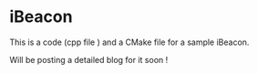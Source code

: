 # iBeacon
This is a code (cpp file ) and a CMake file for a sample iBeacon.

Will be posting a detailed blog for it soon !
